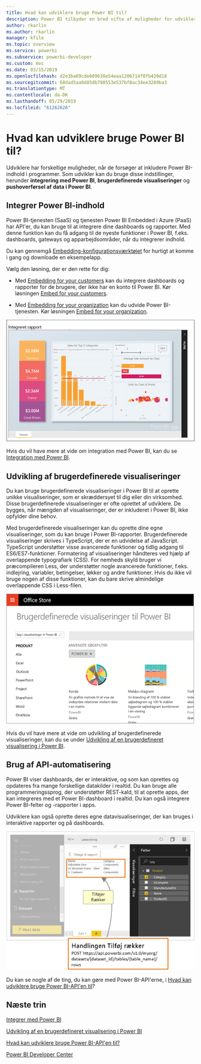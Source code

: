 ```yaml
---
title: Hvad kan udviklere bruge Power BI til?
description: Power BI tilbyder en bred vifte af muligheder for udviklere. Det går fra integration til brugerdefinerede visualiseringer og streaming af datasæt.
author: rkarlin
ms.author: rkarlin
manager: kfile
ms.topic: overview
ms.service: powerbi
ms.subservice: powerbi-developer
ms.custom: mvc
ms.date: 03/15/2019
ms.openlocfilehash: d2e3ba69cde609638e54eaa1206714f0fb420d18
ms.sourcegitcommit: 60dad5aa0d85db790553e537bf8ac34ee3289ba3
ms.translationtype: MT
ms.contentlocale: da-DK
ms.lasthandoff: 05/29/2019
ms.locfileid: "61262626"
---
```

# <a name="what-can-developers-do-with-power-bi"></a>Hvad kan udviklere bruge Power BI til?

Udviklere har forskellige muligheder, når de forsøger at inkludere Power BI-indhold i programmer. Som udvikler kan du bruge disse indstillinger, herunder **integrering med Power BI**, **brugerdefinerede visualiseringer** og **pushoverførsel af data i Power BI**.

## <a name="embedding-power-bi-content"></a>Integrer Power BI-indhold

Power BI-tjenesten (SaaS) og tjenesten Power BI Embedded i Azure (PaaS) har API'er, du kan bruge til at integrere dine dashboards og rapporter. Med denne funktion kan du få adgang til de nyeste funktioner i Power BI, f.eks. dashboards, gateways og apparbejdsområder, når du integrerer indhold.

Du kan gennemgå [Embedding-konfigurationsværktøjet](https://aka.ms/embedsetup) for hurtigt at komme i gang og downloade en eksempelapp.

Vælg den løsning, der er den rette for dig:

* Med [Embedding for your customers](embedding.md#embedding-for-your-customers) kan du integrere dashboards og rapporter for de brugere, der ikke har en konto til Power BI. Kør løsningen [Embed for your customers](https://aka.ms/embedsetup/AppOwnsData).

* Med [Embedding for your organization](embedding.md#embedding-for-your-organization) kan du udvide Power BI-tjenesten. Kør løsningen [Embed for your organization](https://aka.ms/embedsetup/UserOwnsData).

![PBIE-eksempel](media/what-can-you-do/what-can-you-do-02.png)

Hvis du vil have mere at vide om integration med Power BI, kan du se [Integration med Power BI](embedding.md).

## <a name="developing-custom-visuals"></a>Udvikling af brugerdefinerede visualiseringer

Du kan bruge brugerdefinerede visualiseringer i Power BI til at oprette unikke visualiseringer, som er skræddersyet til dig eller din virksomhed. Disse brugerdefinerede visualiseringer er ofte oprettet af udviklere. De bygges, når mængden af visualiseringer, der er inkluderet i Power BI, ikke opfylder dine behov.

Med brugerdefinerede visualiseringer kan du oprette dine egne visualiseringer, som du kan bruge i Power BI-rapporter. Brugerdefinerede visualiseringer skrives i TypeScript, der er en udvidelse af JavaScript. TypeScript understøtter visse avancerede funktioner og tidlig adgang til ES6/ES7-funktioner. Formatering af visualiseringer håndteres ved hjælp af overlappende typografiark (CSS). For nemheds skyld bruger vi præcompileren Less, der understøtter nogle avancerede funktioner, f.eks. indlejring, variabler, betingelser, løkker og andre funktioner. Hvis du ikke vil bruge nogen af disse funktioner, kan du bare skrive almindelige overlappende CSS i Less-filen.

![CV-eksempel](media/what-can-you-do/powerbi-custom-visual-store.png)

Hvis du vil have mere at vide om udvikling af brugerdefinerede visualiseringer, kan du se under [Udvikling af en brugerdefineret visualisering i Power BI](custom-visual-develop-tutorial.md).

## <a name="using-api-automation"></a>Brug af API-automatisering

Power BI viser dashboards, der er interaktive, og som kan oprettes og opdateres fra mange forskellige datakilder i realtid. Du kan bruge alle programmeringssprog, der understøtter REST-kald, til at oprette apps, der kan integreres med et Power BI-dashboard i realtid. Du kan også integrere Power BI-felter og -rapporter i apps.

Udviklere kan også oprette deres egne datavisualiseringer, der kan bruges i interaktive rapporter og på dashboards.

![Eksempel på pushdata](media/what-can-you-do/powerbi-push-data.png)

Du kan se nogle af de ting, du kan gøre med Power BI-API'erne, i [Hvad kan udviklere bruge Power BI-API'en til](overview-of-power-bi-rest-api.md)?

## <a name="next-steps"></a>Næste trin

[Integrer med Power BI](embedding.md)  

[Udvikling af en brugerdefineret visualisering i Power BI](https://microsoft.github.io/PowerBI-visuals/docs/step-by-step-lab/developing-a-power-bi-custom-visual/)

[Hvad kan udviklere bruge Power BI-API'en til?](overview-of-power-bi-rest-api.md)

[Power BI Developer Center](https://powerbi.microsoft.com/developers/)